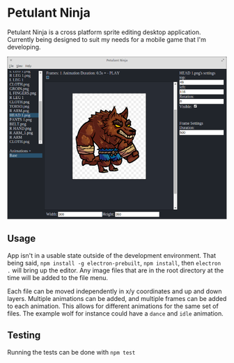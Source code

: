 # Petulant Ninja

Petulant Ninja is a cross platform sprite editing desktop application.  Currently being designed to suit my needs for a mobile game that I'm developing.

![example](/lib/example.png)

## Usage

App isn't in a usable state outside of the development environment.  That being said, `npm install -g electron-prebuilt`, `npm install`, then `electron .` will bring up the editor.  Any image files that are in the root directory at the time will be added to the file menu.

Each file can be moved independently in x/y coordinates and up and down layers.  Multiple animations can be added, and multiple frames can be added to each animation.  This allows for different animations for the same set of files.  The example wolf for instance could have a `dance` and `idle` animation.

## Testing

Running the tests can be done with `npm test`
